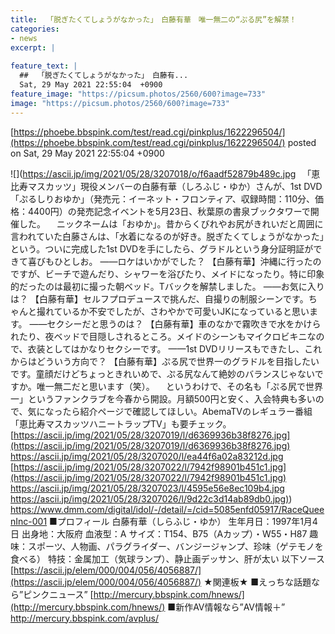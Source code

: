 ```yaml
---
title:  「脱ぎたくてしょうがなかった」　白藤有華　唯一無二の“ぷる尻”を解禁！ 	
categories:
- news
excerpt: |
  
feature_text: |
  ##  「脱ぎたくてしょうがなかった」　白藤有...
  Sat, 29 May 2021 22:55:04  +0900
feature_image: "https://picsum.photos/2560/600?image=733"
image: "https://picsum.photos/2560/600?image=733"
---
```


[https://phoebe.bbspink.com/test/read.cgi/pinkplus/1622296504/](https://phoebe.bbspink.com/test/read.cgi/pinkplus/1622296504/)
posted on Sat, 29 May 2021 22:55:04  +0900

<!--more-->

![](https://ascii.jp/img/2021/05/28/3207018/o/f6aadf52879b489c.jpg 　「恵比寿マスカッツ」現役メンバーの白藤有華（しろふじ・ゆか）さんが、1st DVD「ぷるしりおゆか」（発売元：イーネット・フロンティア、収録時間：110分、価格：4400円）の発売記念イベントを5月23日、秋葉原の書泉ブックタワーで開催した。 　ニックネームは「おゆか」。昔からくびれやお尻がきれいだと周囲に言われていた白藤さんは、「水着になるのが好き。脱ぎたくてしょうがなかった」という。ついに完成した1st DVDを手にしたら、グラドルという身分証明証ができて喜びもひとしお。 ——ロケはいかがでした？ 【白藤有華】沖縄に行ったのですが、ビーチで遊んだり、シャワーを浴びたり、メイドになったり。特に印象的だったのは最初に撮った朝ベッド。Tバックを解禁しました。 ——お気に入りは？ 【白藤有華】セルフプロデュースで挑んだ、自撮りの制服シーンです。ちゃんと撮れているか不安でしたが、さわやかで可愛いJKになっていると思います。 ——セクシーだと思うのは？ 【白藤有華】車のなかで霧吹きで水をかけられたり、夜ベッドで目隠しされるところ。メイドのシーンもマイクロビキニなので、衣装としてはかなりセクシーです。 ——1st DVDリリースもできたし、これからはどういう方向で？ 【白藤有華】ぷる尻で世界一のグラドルを目指したいです。童顔だけどちょっときれいめで、ぷる尻なんて絶妙のバランスじゃないですか。唯一無二だと思います（笑）。 　というわけで、その名も「ぷる尻で世界一」というファンクラブを今春から開設。月額500円と安く、入会特典も多いので、気になったら紹介ページで確認してほしい。AbemaTVのレギュラー番組「恵比寿マスカッツハニートラップTV」も要チェック。 [https://ascii.jp/img/2021/05/28/3207019/l/d6369936b38f8276.jpg](https://ascii.jp/img/2021/05/28/3207019/l/d6369936b38f8276.jpg) https://ascii.jp/img/2021/05/28/3207020/l/ea44f6a02a83212d.jpg [https://ascii.jp/img/2021/05/28/3207022/l/7942f98901b451c1.jpg](https://ascii.jp/img/2021/05/28/3207022/l/7942f98901b451c1.jpg) https://ascii.jp/img/2021/05/28/3207023/l/4595e56e8ec109b4.jpg [https://ascii.jp/img/2021/05/28/3207026/l/9d22c3d14ab89db0.jpg)](https://ascii.jp/img/2021/05/28/3207026/l/9d22c3d14ab89db0.jpg)) https://www.dmm.com/digital/idol/-/detail/=/cid=5085enfd05917/RaceQueenInc-001 ■プロフィール 白藤有華（しらふじ・ゆか） 生年月日：1997年1月4日 出身地：大阪府 血液型：A サイズ：T154、B75（Aカップ）・W55・H87 趣味：スポーツ、人物画、パラグライダー、バンジージャンプ、珍味（ゲテモノを食べる） 特技：金属加工（気球ランプ）、静止画デッサン、肝が太い 以下ソース [https://ascii.jp/elem/000/004/056/4056887/](https://ascii.jp/elem/000/004/056/4056887/) ★関連板★ ■えっちな話題なら”ピンクニュース” [http://mercury.bbspink.com/hnews/](http://mercury.bbspink.com/hnews/) ■新作AV情報なら”AV情報＋” http://mercury.bbspink.com/avplus/
